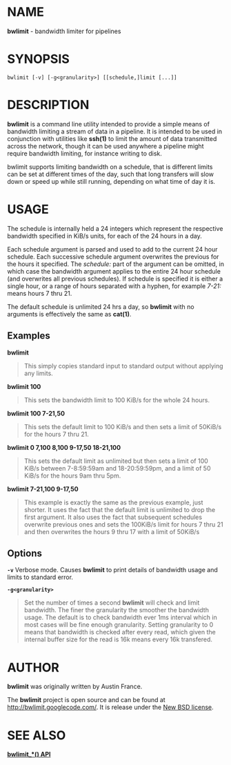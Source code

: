 # NAME #
**bwlimit** - bandwidth limiter for pipelines

# SYNOPSIS #

```
bwlimit [-v] [-g<granularity>] [[schedule,]limit [...]]
```

# DESCRIPTION #

**bwlimit** is a command line utility intended to provide a simple means of bandwidth limiting a stream of data in a pipeline.  It is intended to be used in conjunction with utilities like **ssh(1)** to limit the amount of data transmitted across the network, though it can be used anywhere a pipeline might require bandwidth limiting, for instance writing to disk.

bwlimit supports limiting bandwidth on a schedule, that is different limits can be set at different times of the day, such that long transfers will slow down or speed up while still running, depending on what time of day it is.

# USAGE #

The schedule is internally held a 24 integers which represent the respective bandwidth specified in KiB/s units, for each of the 24 hours in a day.

Each schedule argument is parsed and used to add to the current 24 hour schedule.  Each successive schedule argument overwrites the previous for the hours it specified.  The _schedule:_ part of the argument can be omitted, in which case the bandwidth argument applies to the entire 24 hour schedule (and overwrites all previous schedules).  If schedule is specified it is either a single hour, or a range of hours separated with a hyphen, for example _7-21:_ means hours 7 thru 21.

The default schedule is unlimited 24 hrs a day, so **bwlimit** with no arguments is effectively the same as **cat(1)**.

## Examples ##

**bwlimit**
> This simply copies standard input to standard output without applying any limits.

**bwlimit 100**
> This sets the bandwidth limit to 100 KiB/s for the whole 24 hours.

**bwlimit 100 7-21,50**
> This sets the default limit to 100 KiB/s and then sets a limit of 50KiB/s for the hours 7 thru 21.

**bwlimit 0 7,100 8,100 9-17,50 18-21,100**
> This sets the default limit as unlimited but then sets a limit of 100 KiB/s between 7-8:59:59am and 18-20:59:59pm, and a limit of 50 KiB/s for the hours 9am thru 5pm.

**bwlimit 7-21,100 9-17,50**
> This example is exactly the same as the previous example, just shorter.  It uses the fact that the default limit is unlimited to drop the first argument.  It also uses the fact that subsequent schedules overwrite previous ones and sets the 100KiB/s limit for hours 7 thru 21 and then overwrites the hours 9 thru 17 with a limit of 50KiB/s

## Options ##

**`-v`** Verbose mode.  Causes **bwlimit** to print details of bandwidth usage and limits to standard error.

**`-g<granularity>`**
> Set the number of times a second **bwlimit** will check and limit bandwidth.  The finer the granularity the smoother the bandwidth usage.  The default is to check bandwidth ever 1ms interval which in most cases will be fine enough granularity.  Setting granularity to 0 means that bandwidth is checked after every read, which given the internal buffer size for the read is 16k means every 16k transfered.

# AUTHOR #
**bwlimit** was originally written by Austin France.

The **bwlimit** project is open source and can be found at http://bwlimit.googlecode.com/. It is release under the [New BSD license](http://www.opensource.org/licenses/bsd-license.php).

# SEE ALSO #

**[bwlimit\_\*() API](bwlimitAPI.md)**